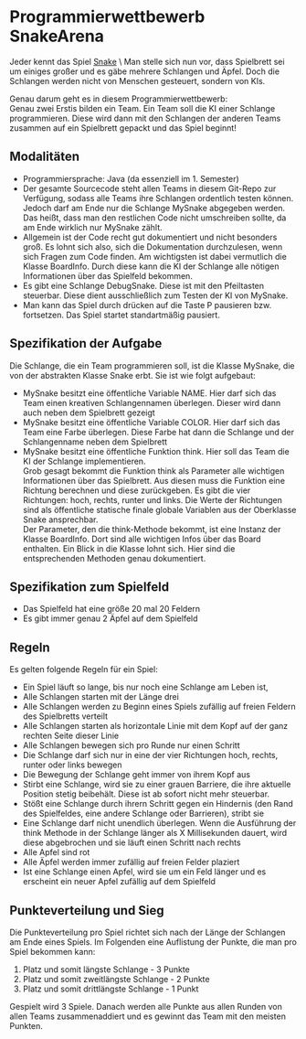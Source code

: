 # Programmierwettbewerb SnakeArena

Jeder kennt das Spiel [Snake](https://en.wikipedia.org/wiki/Snake_(video_game_genre)) \
Man stelle sich nun vor, dass Spielbrett sei um einiges großer und es gäbe mehrere Schlangen und Äpfel. Doch die Schlangen werden nicht von Menschen gesteuert, sondern von KIs.

Genau darum geht es in diesem Programmierwettbewerb:\
Genau zwei Erstis bilden ein Team. Ein Team soll die KI einer Schlange programmieren. Diese wird dann mit den Schlangen der anderen Teams zusammen auf ein Spielbrett gepackt und das Spiel beginnt!

## Modalitäten
* Programmiersprache: Java (da essenziell im 1. Semester)
* Der gesamte Sourcecode steht allen Teams in diesem Git-Repo zur Verfügung, sodass alle Teams ihre Schlangen ordentlich testen können. Jedoch darf am Ende nur die Schlange MySnake abgegeben werden. Das heißt, dass man den restlichen Code nicht umschreiben sollte, da am Ende wirklich nur MySnake zählt.
* Allgemein ist der Code recht gut dokumentiert und nicht besonders groß. Es lohnt sich also, sich die Dokumentation durchzulesen, wenn sich Fragen zum Code finden. Am wichtigsten ist dabei vermutlich die Klasse BoardInfo. Durch diese kann die KI der Schlange alle nötigen Informationen über das Spielfeld bekommen.
* Es gibt eine Schlange DebugSnake. Diese ist mit den Pfeiltasten steuerbar. Diese dient ausschließlich zum Testen der KI von MySnake.
* Man kann das Spiel durch drücken auf die Taste P pausieren bzw. fortsetzen. Das Spiel startet standartmäßig pausiert.

## Spezifikation der Aufgabe
Die Schlange, die ein Team programmieren soll, ist die Klasse MySnake, die von der abstrakten Klasse Snake erbt. Sie ist wie folgt aufgebaut:
* MySnake besitzt eine öffentliche Variable NAME. Hier darf sich das Team einen kreativen Schlangennamen überlegen. Dieser wird dann auch neben dem Spielbrett gezeigt 
* MySnake besitzt eine öffentliche Variable COLOR. Hier darf sich das Team eine Farbe überlegen. Diese Farbe hat dann die Schlange und der Schlangenname neben dem Spielbrett
* MySnake besitzt eine öffentliche Funktion think. Hier soll das Team die KI der Schlange implementieren. \
Grob gesagt bekommt die Funktion think als Parameter alle wichtigen Informationen über das Spielbrett. Aus diesen muss die Funktion eine Richtung berechnen und diese zurückgeben. Es gibt die vier Richtungen: hoch, rechts, runter und links. Die Werte der Richtungen sind als öffentliche statische finale globale Variablen aus der Oberklasse Snake ansprechbar. \
Der Parameter, den die think-Methode bekommt, ist eine Instanz der Klasse BoardInfo. Dort sind alle wichtigen Infos über das Board enthalten. Ein Blick in die Klasse lohnt sich. Hier sind die entsprechenden Methoden genau dokumentiert.

## Spezifikation zum Spielfeld
* Das Spielfeld hat eine größe 20 mal 20 Feldern
* Es gibt immer genau 2 Äpfel auf dem Spielfeld

## Regeln
Es gelten folgende Regeln für ein Spiel:
* Ein Spiel läuft so lange, bis nur noch eine Schlange am Leben ist,
* Alle Schlangen starten mit der Länge drei
* Alle Schlangen werden zu Beginn eines Spiels zufällig auf freien Feldern des Spielbretts verteilt
* Alle Schlangen starten als horizontale Linie mit dem Kopf auf der ganz rechten Seite dieser Linie
* Alle Schlangen bewegen sich pro Runde nur einen Schritt
* Die Schlange darf sich nur in eine der vier Richtungen hoch, rechts, runter oder links bewegen
* Die Bewegung der Schlange geht immer von ihrem Kopf aus
* Stirbt eine Schlange, wird sie zu einer grauen Barriere, die ihre aktuelle Position stetig beibehält. Diese ist ab sofort nicht mehr steuerbar. 
* Stößt eine Schlange durch ihrern Schritt gegen ein Hindernis (den Rand des Spielfeldes, eine andere Schlange oder Barrieren), stribt sie
* Eine Schlange darf nicht unendlich überlegen. Wenn die Ausführung der think Methode in der Schlange länger als X Millisekunden dauert, wird diese abgebrochen und sie läuft  einen Schritt nach rechts
* Alle Apfel sind rot
* Alle Äpfel werden immer zufällig auf freien Felder plaziert
* Ist eine Schlange einen Apfel, wird sie um ein Feld länger und es erscheint ein neuer Apfel zufällig auf dem Spielfeld

## Punkteverteilung und Sieg
Die Punkteverteilung pro Spiel richtet sich nach der Länge der Schlangen am Ende eines Spiels. Im Folgenden eine Auflistung der Punkte, die man pro Spiel bekommen kann:
1. Platz und somit längste Schlange - 3 Punkte
2. Platz und somit zweitlängste Schlange - 2 Punkte
3. Platz und somit drittlängste Schlange - 1 Punkt

Gespielt wird 3 Spiele. Danach werden alle Punkte aus allen Runden von allen Teams zusammenaddiert und es gewinnt das Team mit den meisten Punkten.
